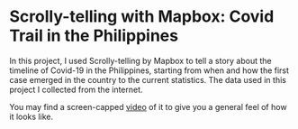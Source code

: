 # Scrolly-telling with Mapbox: Covid Trail in the Philippines

In this project, I used Scrolly-telling by Mapbox to tell a story about the timeline of Covid-19 in the Philippines, starting from when and how the first case emerged in the country to the current statistics. The data used in this project I collected from the internet. 

You may find a screen-capped [video](https://github.com/avpresbitero/covidtrailph/blob/master/Scrollytelling%20Template%20-%20Google%20Chrome%202020-04-16%2002-52-08.mp4) of it to give you a general feel of how it looks like. 
